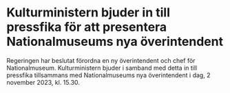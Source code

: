 # Kulturministern bjuder in till pressfika för att presentera Nationalmuseums nya överintendent

Regeringen har beslutat förordna en ny överintendent och chef för Nationalmuseum. Kulturministern bjuder i samband med detta in till pressfika tillsammans med Nationalmuseums nya överintendent i dag, 2 november 2023, kl. 15.30.
